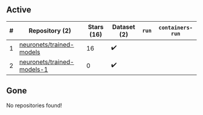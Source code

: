 ## Active
| # | Repository (2) | Stars (16) | Dataset (2) | `run` | `containers-run` |
| --- | --- | --- | --- | --- | --- |
| 1 | [neuronets/trained-models](https://github.com/neuronets/trained-models) | 16 | :heavy_check_mark: |  |  |
| 2 | [neuronets/trained-models-1](https://github.com/neuronets/trained-models-1) | 0 | :heavy_check_mark: |  |  |

## Gone
No repositories found!
